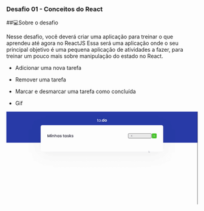 ### Desafio 01 - Conceitos do React

##💻Sobre o desafio

<p> Nesse desafio, você deverá criar uma aplicação para treinar o que aprendeu até agora no ReactJS
Essa será uma aplicação onde o seu principal objetivo é uma pequena aplicação de atividades a fazer, para treinar um pouco mais sobre manipulação do estado no React.</p>

- Adicionar uma nova tarefa
- Remover uma tarefa
- Marcar e desmarcar uma tarefa como concluída

- Gif
<p  align="center" >
<img src="public/todo.gif">
</p>


